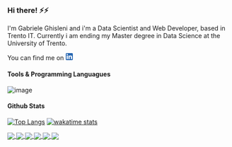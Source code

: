 ### Hi there! ⚡⚡

I'm Gabriele Ghisleni and i'm a Data Scientist and Web Developer, based in Trento IT.
Currently i am ending my Master degree in Data Science at the University of Trento.

You can find me on [![LinkedIn][1.2]][1] 

#### Tools & Programming Languagues

![image](https://img.shields.io/badge/JavaScript-323330?=javascript&logoColor=F7DF1E)


#### Github Stats

[![Top Langs](https://github-readme-stats.vercel.app/api/top-langs/?username=GabrieleGhisleni&layout=compact&langs_count=10&hide=Jupyter%20Notebook&theme=gruvbox&show_icons=true)](https://github.com/GabrieleGhisleni)
[![wakatime stats](https://github-readme-stats.vercel.app/api/wakatime?username=GabrieleGhisleni&theme=gruvbox&show_icons=true&layout=compact)](https://wakatime.com/@GabrieleGhisleni)

<a href="https://github.com/GabrieleGhisleni/EnergyProject">
  <img align="center" src="https://github-readme-stats.vercel.app/api/pin/?username=GabrieleGhisleni&repo=EnergyProject&theme=gruvbox_light&show_icons=true" />
</a>

<a href="https://github.com/GabrieleGhisleni/ImageRetrival-ConvNN">
  <img align="center" src="https://github-readme-stats.vercel.app/api/pin/?username=GabrieleGhisleni&repo=ImageRetrival-ConvNN&theme=gruvbox_light&show_icons=true" />
</a>

<a href="https://github.com/GabrieleGhisleni/Twitter-Social-Analysis">
  <img align="center" src="https://github-readme-stats.vercel.app/api/pin/?username=GabrieleGhisleni&repo=Twitter-Social-Analysis&theme=gruvbox_light&show_icons=true" />
</a>

<a href="https://github.com/GabrieleGhisleni/WebScraping-Subito.it">
  <img align="center" src="https://github-readme-stats.vercel.app/api/pin/?username=GabrieleGhisleni&repo=WebScraping-Subito.it&theme=gruvbox_light&show_icons=true" />
</a>

<a href="https://github.com/GabrieleGhisleni/GasolinePrices">
  <img align="center" src="https://github-readme-stats.vercel.app/api/pin/?username=GabrieleGhisleni&repo=GasolinePrices&theme=gruvbox_light&show_icons=true" />
</a>

<a href="https://github.com/GabrieleGhisleni/GG-website">
  <img align="center" src="https://github-readme-stats.vercel.app/api/pin/?username=GabrieleGhisleni&repo=GG-website&theme=gruvbox_light&show_icons=true" />
</a>




<!-- Icons -->
[1.2]: https://raw.githubusercontent.com/GabrieleGhisleni/GabrieleGhisleni/main/icons/linkedin_16x16.png?token=ARWCS6OL32Q4OIFY7U2VLD3BQ6NQE
[1]: https://www.linkedin.com/in/gabriele-ghisleni-bb553a199/

